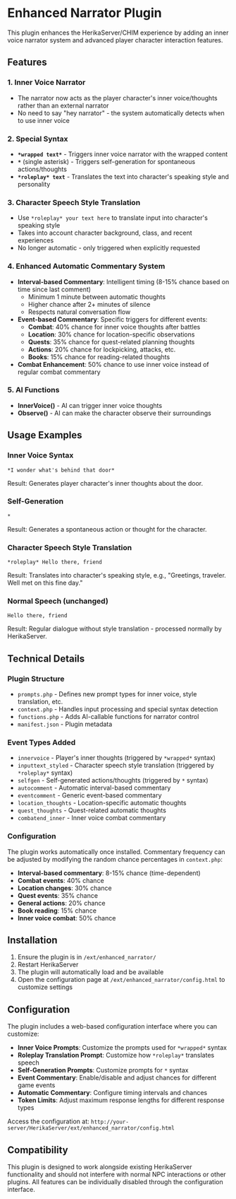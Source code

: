 # Enhanced Narrator Plugin

This plugin enhances the HerikaServer/CHIM experience by adding an inner voice narrator system and advanced player character interaction features.

## Features

### 1. Inner Voice Narrator
- The narrator now acts as the player character's inner voice/thoughts rather than an external narrator
- No need to say "hey narrator" - the system automatically detects when to use inner voice

### 2. Special Syntax
- **`*wrapped text*`** - Triggers inner voice narrator with the wrapped content
- **`*`** (single asterisk) - Triggers self-generation for spontaneous actions/thoughts
- **`*roleplay* text`** - Translates the text into character's speaking style and personality

### 3. Character Speech Style Translation
- Use `*roleplay* your text here` to translate input into character's speaking style
- Takes into account character background, class, and recent experiences
- No longer automatic - only triggered when explicitly requested

### 4. Enhanced Automatic Commentary System
- **Interval-based Commentary**: Intelligent timing (8-15% chance based on time since last comment)
  - Minimum 1 minute between automatic thoughts
  - Higher chance after 2+ minutes of silence
  - Respects natural conversation flow
- **Event-based Commentary**: Specific triggers for different events:
  - **Combat**: 40% chance for inner voice thoughts after battles
  - **Location**: 30% chance for location-specific observations  
  - **Quests**: 35% chance for quest-related planning thoughts
  - **Actions**: 20% chance for lockpicking, attacks, etc.
  - **Books**: 15% chance for reading-related thoughts
- **Combat Enhancement**: 50% chance to use inner voice instead of regular combat commentary

### 5. AI Functions
- **InnerVoice()** - AI can trigger inner voice thoughts
- **Observe()** - AI can make the character observe their surroundings

## Usage Examples

### Inner Voice Syntax
```
*I wonder what's behind that door*
```
Result: Generates player character's inner thoughts about the door.

### Self-Generation
```
*
```
Result: Generates a spontaneous action or thought for the character.

### Character Speech Style Translation
```
*roleplay* Hello there, friend
```
Result: Translates into character's speaking style, e.g., "Greetings, traveler. Well met on this fine day."

### Normal Speech (unchanged)
```
Hello there, friend
```
Result: Regular dialogue without style translation - processed normally by HerikaServer.

## Technical Details

### Plugin Structure
- `prompts.php` - Defines new prompt types for inner voice, style translation, etc.
- `context.php` - Handles input processing and special syntax detection
- `functions.php` - Adds AI-callable functions for narrator control
- `manifest.json` - Plugin metadata

### Event Types Added
- `innervoice` - Player's inner thoughts (triggered by `*wrapped*` syntax)
- `inputtext_styled` - Character speech style translation (triggered by `*roleplay*` syntax)  
- `selfgen` - Self-generated actions/thoughts (triggered by `*` syntax)
- `autocomment` - Automatic interval-based commentary
- `eventcomment` - Generic event-based commentary
- `location_thoughts` - Location-specific automatic thoughts
- `quest_thoughts` - Quest-related automatic thoughts  
- `combatend_inner` - Inner voice combat commentary

### Configuration
The plugin works automatically once installed. Commentary frequency can be adjusted by modifying the random chance percentages in `context.php`:

- **Interval-based commentary**: 8-15% chance (time-dependent)
- **Combat events**: 40% chance  
- **Location changes**: 30% chance
- **Quest events**: 35% chance
- **General actions**: 20% chance
- **Book reading**: 15% chance
- **Inner voice combat**: 50% chance

## Installation

1. Ensure the plugin is in `/ext/enhanced_narrator/`
2. Restart HerikaServer
3. The plugin will automatically load and be available
4. Open the configuration page at `/ext/enhanced_narrator/config.html` to customize settings

## Configuration

The plugin includes a web-based configuration interface where you can customize:

- **Inner Voice Prompts**: Customize the prompts used for `*wrapped*` syntax
- **Roleplay Translation Prompt**: Customize how `*roleplay*` translates speech
- **Self-Generation Prompts**: Customize prompts for `*` syntax  
- **Event Commentary**: Enable/disable and adjust chances for different game events
- **Automatic Commentary**: Configure timing intervals and chances
- **Token Limits**: Adjust maximum response lengths for different response types

Access the configuration at: `http://your-server/HerikaServer/ext/enhanced_narrator/config.html`

## Compatibility

This plugin is designed to work alongside existing HerikaServer functionality and should not interfere with normal NPC interactions or other plugins. All features can be individually disabled through the configuration interface.